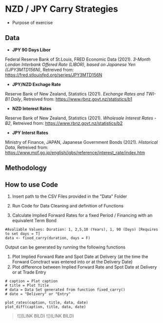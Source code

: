# NZD / JPY Carry Strategies 

- Purpose of exercise 

## Data

- **JPY 90 Days Libor**

Federal Reserve Bank of St.Louis, FRED Economic Data (2021). *3-Month London Interbank Offered Rate (LIBOR), based on Japanese Yen ((JPY3MTD156N)*, Retreived from: https://fred.stlouisfed.org/series/JPY3MTD156N

- **JPY/NZD Exchage Rate**

Reserve Bank of New Zealand, Statistics (2021). *Exchange Rates and TWI-B1 Daily*, Retreived from: https://www.rbnz.govt.nz/statistics/b1
  
 - **NZD Interest Rates**
 
Reserve Bank of New Zealand, Statistics (2021). *Wholesale Interest Rates - B2*, Retreived from: https://www.rbnz.govt.nz/statistics/b2

- **JPY Interst Rates**

Ministry of Finance, JAPAN, Japanese Government Bonds (2021). *Historical Data*, Retreived from: https://www.mof.go.jp/english/jgbs/reference/interest_rate/index.htm

## Methodology 

## How to use Code 

1. Insert path to the CSV Files provided in the "Data" Folder
2. Run Code for Data Cleaning and definition of Functions

3. Calculate Implied Forward Rates for a fixed Period / Financing with an equivalent Term Bond 

```
#Avaliable Values: Duration: 1, 2,5,10 (Years), 1, 90 (Days) [Requires to set days = T]
data <- fixed_carry(duration, days = F)
```
Output can be generated by running the following functions 
1. Plot Implied Forward Rate and Spot Date at Delivery (at the time the Forward Conctract was entered into or at the Delivery Date)
2. Plot difference between Implied Forward Rate and Spot Date at Delivery or at Trade Entry

``` 
# caption = Plot caption 
# title = Plot Title 
# data = Data Set generated from function fixed_carry()
# date = "Delivery" or "Entry" 

plot_rates(caption, title, data, date)
plot_diff(caption, title, data, date)
```
> ![](LINK BILD)
> ![](LINK BILD)
